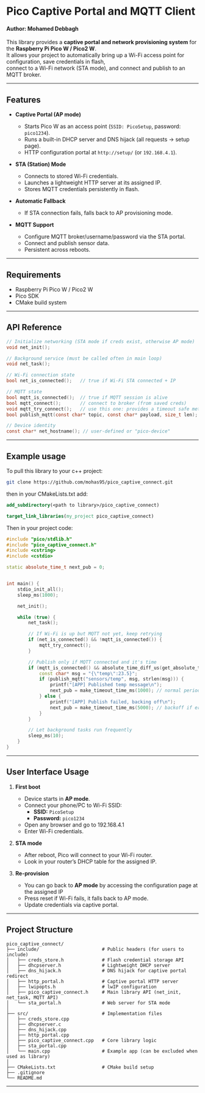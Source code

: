 # Pico Captive Portal and MQTT Client
#### Author: Mohamed Debbagh

This library provides a **captive portal and network provisioning system** for the **Raspberry Pi Pico W / Pico2 W**.  
It allows your project to automatically bring up a Wi-Fi access point for configuration, save credentials in flash,  
connect to a Wi-Fi network (STA mode), and  connect and publish to an MQTT broker.

---

## Features

- **Captive Portal (AP mode)**
  - Starts Pico W as an access point (`SSID: PicoSetup`, password: `pico1234`).
  - Runs a built-in DHCP server and DNS hijack (all requests → setup page).
  - HTTP configuration portal at `http://setup/` (or `192.168.4.1`).

- **STA (Station) Mode**
  - Connects to stored Wi-Fi credentials.
  - Launches a lightweight HTTP server at its assigned IP.
  - Stores MQTT credentials persistently in flash.

- **Automatic Fallback**
  - If STA connection fails, falls back to AP provisioning mode.

- **MQTT Support**
  - Configure MQTT broker/username/password via the STA portal.
  - Connect and publish sensor data.
  - Persistent across reboots.

---
## Requirements 
- Raspberry Pi Pico W / Pico2 W
- Pico SDK
- CMake build system

---

## API Reference

```c
// Initialize networking (STA mode if creds exist, otherwise AP mode)
void net_init();

// Background service (must be called often in main loop)
void net_task();

// Wi-Fi connection state
bool net_is_connected();   // true if Wi-Fi STA connected + IP

// MQTT state
bool mqtt_is_connected();  // true if MQTT session is alive
bool mqtt_connect();       // connect to broker (from saved creds)
void mqtt_try_connect();   // use this one: provides a timeout safe method for connecting to the broker.
bool publish_mqtt(const char* topic, const char* payload, size_t len); // publish to mqtt broker.

// Device identity
const char* net_hostname(); // user-defined or "pico-device"
```
---
## Example usage

To pull this library to your c++ project:

```bash
git clone https://github.com/mohas95/pico_captive_connect.git
```
then in your CMakeLists.txt add: 
```cmake
add_subdirectory(<path to library>/pico_captive_connect)

target_link_libraries(my_project pico_captive_connect)
```

Then in your project code:

``` cpp
#include "pico/stdlib.h"
#include "pico_captive_connect.h"
#include <cstring>
#include <cstdio>

static absolute_time_t next_pub = 0;


int main() {
    stdio_init_all();
    sleep_ms(1000);

    net_init();

    while (true) {
        net_task();

        // If Wi-Fi is up but MQTT not yet, keep retrying
        if (net_is_connected() && !mqtt_is_connected()) {
            mqtt_try_connect();
        }

        // Publish only if MQTT connected and it's time
        if (mqtt_is_connected() && absolute_time_diff_us(get_absolute_time(), next_pub) < 0) {
            const char* msg = "{\"temp\":23.5}";
            if (publish_mqtt("sensors/temp", msg, strlen(msg))) {
                printf("[APP] Published temp message\n");
                next_pub = make_timeout_time_ms(1000); // normal period
            } else {
                printf("[APP] Publish failed, backing off\n");
                next_pub = make_timeout_time_ms(5000); // backoff if error
            }
        }

        // Let background tasks run frequently
        sleep_ms(10);
    }
}
```
---

## User Interface Usage


1. **First boot**  
   - Device starts in **AP mode**.  
   - Connect your phone/PC to Wi-Fi SSID:  
     - **SSID:** `PicoSetup`  
     - **Password:** `pico1234`  
   - Open any browser and go to 192.168.4.1  
   - Enter Wi-Fi credentials.

2. **STA mode**  
   - After reboot, Pico will connect to your Wi-Fi router.  
   - Look in your router’s DHCP table for the assigned IP.

3. **Re-provision**  
   - You can go back to **AP mode** by accessing the configuration page at the assigned IP
   - Press reset if Wi-Fi fails, it falls back to AP mode.  
   - Update credentials via captive portal.

---

## Project Structure

```
pico_captive_connect/
├── include/                       # Public headers (for users to include)
│   ├── creds_store.h              # Flash credential storage API
│   ├── dhcpserver.h               # Lightweight DHCP server
│   ├── dns_hijack.h               # DNS hijack for captive portal redirect
│   ├── http_portal.h              # Captive portal HTTP server
│   ├── lwipopts.h                 # lwIP configuration
│   ├── pico_captive_connect.h     # Main library API (net_init, net_task, MQTT API)
│   └── sta_portal.h               # Web server for STA mode
│
├── src/                           # Implementation files
│   ├── creds_store.cpp
│   ├── dhcpserver.c
│   ├── dns_hijack.cpp
│   ├── http_portal.cpp
│   ├── pico_captive_connect.cpp   # Core library logic
│   ├── sta_portal.cpp
│   └── main.cpp                   # Example app (can be excluded when used as library)
│
├── CMakeLists.txt                 # CMake build setup
├── .gitignore
└── README.md
```
---